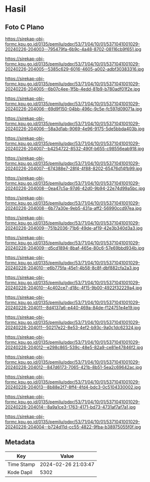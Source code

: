 # Hasil

## Foto C Plano

https://sirekap-obj-formc.kpu.go.id/0135/pemilu/pdpr/53/71/04/10/01/5371041001029-20240226-204003--795479fa-6b9c-4a48-8702-08116cb9f651.jpg

https://sirekap-obj-formc.kpu.go.id/0135/pemilu/pdpr/53/71/04/10/01/5371041001029-20240226-204005--5385c629-6016-4605-a002-adbf30383316.jpg

https://sirekap-obj-formc.kpu.go.id/0135/pemilu/pdpr/53/71/04/10/01/5371041001029-20240226-204005--6b07c4ee-1f5b-4edd-81b9-b780adf01f2e.jpg

https://sirekap-obj-formc.kpu.go.id/0135/pemilu/pdpr/53/71/04/10/01/5371041001029-20240226-204006--69d9f150-04bb-496c-9c5e-fc597d09071a.jpg

https://sirekap-obj-formc.kpu.go.id/0135/pemilu/pdpr/53/71/04/10/01/5371041001029-20240226-204006--58a3d1ab-9069-4e96-9175-5de5bbda403b.jpg

https://sirekap-obj-formc.kpu.go.id/0135/pemilu/pdpr/53/71/04/10/01/5371041001029-20240226-204007--b4254722-8532-490f-b655-c98556eab918.jpg

https://sirekap-obj-formc.kpu.go.id/0135/pemilu/pdpr/53/71/04/10/01/5371041001029-20240226-204007--674388e7-28f4-4f88-8202-65476d14fb99.jpg

https://sirekap-obj-formc.kpu.go.id/0135/pemilu/pdpr/53/71/04/10/01/5371041001029-20240226-204008--0ea47c5a-97d6-42d0-9b94-22e74d99a5bc.jpg

https://sirekap-obj-formc.kpu.go.id/0135/pemilu/pdpr/53/71/04/10/01/5371041001029-20240226-204008--6b77a30e-9eb5-431a-aff2-56990ccd97ea.jpg

https://sirekap-obj-formc.kpu.go.id/0135/pemilu/pdpr/53/71/04/10/01/5371041001029-20240226-204009--751b2036-71b6-49de-af19-42e3b340d3a3.jpg

https://sirekap-obj-formc.kpu.go.id/0135/pemilu/pdpr/53/71/04/10/01/5371041001029-20240226-204009--d5cd1894-8baf-465e-80c6-57e69bbd934b.jpg

https://sirekap-obj-formc.kpu.go.id/0135/pemilu/pdpr/53/71/04/10/01/5371041001029-20240226-204010--e6b775fa-45e1-4b58-8c8f-dbf882cfa2a3.jpg

https://sirekap-obj-formc.kpu.go.id/0135/pemilu/pdpr/53/71/04/10/01/5371041001029-20240226-204010--4c402ce7-d18c-4f15-9b00-4922f32229a4.jpg

https://sirekap-obj-formc.kpu.go.id/0135/pemilu/pdpr/53/71/04/10/01/5371041001029-20240226-204011--8d4137a6-e440-469a-84de-f124751e4e19.jpg

https://sirekap-obj-formc.kpu.go.id/0135/pemilu/pdpr/53/71/04/10/01/5371041001029-20240226-204011--50217e22-8e53-4ef2-b93c-9a0c1dc62324.jpg

https://sirekap-obj-formc.kpu.go.id/0135/pemilu/pdpr/53/71/04/10/01/5371041001029-20240226-204012--e298c865-539c-48e5-82a9-ce81e47846f2.jpg

https://sirekap-obj-formc.kpu.go.id/0135/pemilu/pdpr/53/71/04/10/01/5371041001029-20240226-204012--847d6173-7065-421b-8b51-5ea2c69642ac.jpg

https://sirekap-obj-formc.kpu.go.id/0135/pemilu/pdpr/53/71/04/10/01/5371041001029-20240226-204013--8b88e2f7-8ff4-4fd4-bdc3-0c5104330002.jpg

https://sirekap-obj-formc.kpu.go.id/0135/pemilu/pdpr/53/71/04/10/01/5371041001029-20240226-204014--8a9a1ce3-1763-4171-bd73-4731af7af7a1.jpg

https://sirekap-obj-formc.kpu.go.id/0135/pemilu/pdpr/53/71/04/10/01/5371041001029-20240226-204004--b724d11d-cc55-4822-9fba-b38975055f0f.jpg


## Metadata

| Key        | Value               |
| ---------- | ------------------- |
| Time Stamp | 2024-02-26 21:03:47 |
| Kode Dapil | 5302                |



